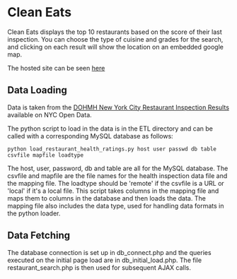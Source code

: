 # Clean Eats

Clean Eats displays the top 10 restaurants based on the score of their last inspection. You can choose the type of cuisine and grades for the search, and clicking on each result will show the location on an embedded google map.

The hosted site can be seen [here](http://mikehirth.com/cleaneats)

## Data Loading

Data is taken from the [DOHMH New York City Restaurant Inspection Results](https://nycopendata.socrata.com/api/views/xx67-kt59/rows.csv?accessType=DOWNLOAD) available on NYC Open Data.

The python script to load in the data is in the ETL directory and can be called with a corresponding MySQL database as follows:

`python load_restaurant_health_ratings.py host user passwd db table csvfile mapfile loadtype`

The host, user, password, db and table are all for the MySQL database. The csvfile and mapfile are the file names for the health inspection data file and the mapping file. The loadtype should be 'remote' if the csvfile is a URL or 'local' if it's a local file. This script takes columns in the mapping file and maps them to columns in the database and then loads the data. The mapping file also includes the data type, used for handling data formats in the python loader.

## Data Fetching

The database connection is set up in db_connect.php and the queries executed on the initial page load are in db_initial_load.php. The file restaurant_search.php is then used for subsequent AJAX calls.